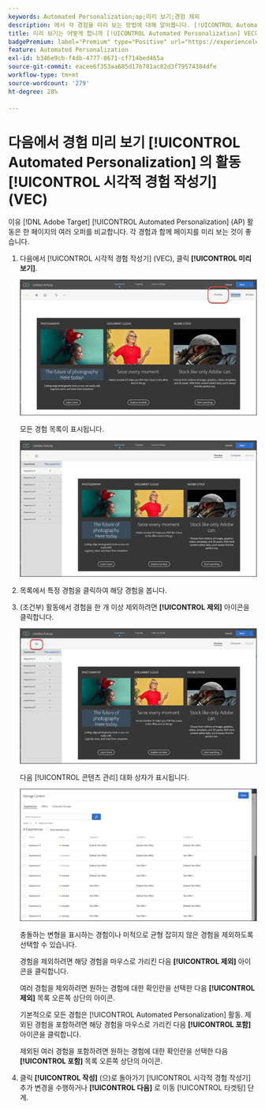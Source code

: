```yaml
---
keywords: Automated Personalization;ap;미리 보기;경험 제외
description: 에서 각 경험을 미리 보는 방법에 대해 알아봅니다. [!UICONTROL Automated Personalization] 에서 (AP) 활동 [!DNL Adobe Target] 사용 [!UICONTROL 시각적 경험 작성기] (VEC).
title: 미리 보기는 어떻게 합니까 [!UICONTROL Automated Personalization] VEC에서의 경험
badgePremium: label="Premium" type="Positive" url="https://experienceleague.adobe.com/docs/target/using/introduction/intro.html?lang=en#premium newtab=true" tooltip="Target Premium에 포함된 내용을 확인하십시오."
feature: Automated Personalization
exl-id: b346e9cb-f4db-4777-8671-cf714bed465a
source-git-commit: eacee6f353aa685d17b781ac82d3f79574384dfe
workflow-type: tm+mt
source-wordcount: '279'
ht-degree: 28%

---
```


# 다음에서 경험 미리 보기 [!UICONTROL Automated Personalization] 의 활동 [!UICONTROL 시각적 경험 작성기] (VEC)

이유 [!DNL Adobe Target] [!UICONTROL Automated Personalization] (AP) 활동은 한 페이지의 여러 오퍼를 비교합니다. 각 경험과 함께 페이지를 미리 보는 것이 좋습니다.

1. 다음에서 [!UICONTROL 시각적 경험 작성기] (VEC), 클릭 **[!UICONTROL 미리 보기]**.

   ![미리 보기 아이콘](/help/main/c-activities/t-automated-personalization/assets/preview.png)

   모든 경험 목록이 표시됩니다.

   ![미리 보기 환경](/help/main/c-activities/t-automated-personalization/assets/ap_preview-new.png)

1. 목록에서 특정 경험을 클릭하여 해당 경험을 봅니다.

1. (조건부) 활동에서 경험을 한 개 이상 제외하려면 **[!UICONTROL 제외]** 아이콘을 클릭합니다.

   ![제외 아이콘](/help/main/c-activities/t-automated-personalization/assets/ap_exclude-new.png)

   다음 [!UICONTROL 콘텐츠 관리] 대화 상자가 표시됩니다.

   ![콘텐츠 관리 대화 상자](/help/main/c-activities/t-automated-personalization/assets/preview-exclude.png)

   충돌하는 변형을 표시하는 경험이나 미적으로 균형 잡히지 않은 경험을 제외하도록 선택할 수 있습니다.

   경험을 제외하려면 해당 경험을 마우스로 가리킨 다음 **[!UICONTROL 제외]** 아이콘을 클릭합니다.

   여러 경험을 제외하려면 원하는 경험에 대한 확인란을 선택한 다음 **[!UICONTROL 제외]** 목록 오른쪽 상단의 아이콘.

   기본적으로 모든 경험은 [!UICONTROL Automated Personalization] 활동. 제외된 경험을 포함하려면 해당 경험을 마우스로 가리킨 다음 **[!UICONTROL 포함]** 아이콘을 클릭합니다.

   제외된 여러 경험을 포함하려면 원하는 경험에 대한 확인란을 선택한 다음 **[!UICONTROL 포함]** 목록 오른쪽 상단의 아이콘.

1. 클릭 **[!UICONTROL 작성]** (으)로 돌아가기 [!UICONTROL 시각적 경험 작성기] 추가 변경을 수행하거나 **[!UICONTROL 다음]** 로 이동 [!UICONTROL 타겟팅] 단계.
